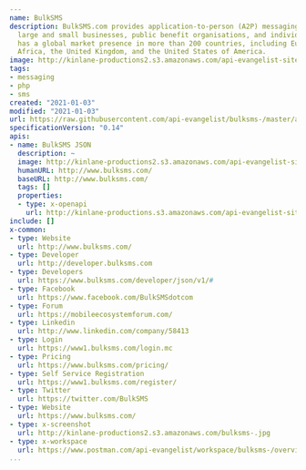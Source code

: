 ```yaml
---
name: BulkSMS
description: BulkSMS.com provides application-to-person (A2P) messaging services to
  large and small businesses, public benefit organisations, and individuals. The company
  has a global market presence in more than 200 countries, including Europe, South
  Africa, the United Kingdom, and the United States of America.
image: http://kinlane-productions2.s3.amazonaws.com/api-evangelist-site/company/logos/bulksms-logo.png
tags:
- messaging
- php
- sms
created: "2021-01-03"
modified: "2021-01-03"
url: https://raw.githubusercontent.com/api-evangelist/bulksms-/master/apis.json
specificationVersion: "0.14"
apis:
- name: BulkSMS JSON
  description: ~
  image: http://kinlane-productions2.s3.amazonaws.com/api-evangelist-site/company/logos/bulksms-logo.png
  humanURL: http://www.bulksms.com/
  baseURL: http://www.bulksms.com/
  tags: []
  properties:
  - type: x-openapi
    url: http://kinlane-productions.s3.amazonaws.com/api-evangelist-site/company/openapis/bulksms-json.json
include: []
x-common:
- type: Website
  url: http://www.bulksms.com/
- type: Developer
  url: http://developer.bulksms.com
- type: Developers
  url: https://www.bulksms.com/developer/json/v1/#
- type: Facebook
  url: https://www.facebook.com/BulkSMSdotcom
- type: Forum
  url: https://mobileecosystemforum.com/
- type: Linkedin
  url: http://www.linkedin.com/company/58413
- type: Login
  url: https://www1.bulksms.com/login.mc
- type: Pricing
  url: https://www.bulksms.com/pricing/
- type: Self Service Registration
  url: https://www1.bulksms.com/register/
- type: Twitter
  url: https://twitter.com/BulkSMS
- type: Website
  url: https://www.bulksms.com/
- type: x-screenshot
  url: http://kinlane-productions2.s3.amazonaws.com/bulksms-.jpg
- type: x-workspace
  url: https://www.postman.com/api-evangelist/workspace/bulksms-/overview
...
```

